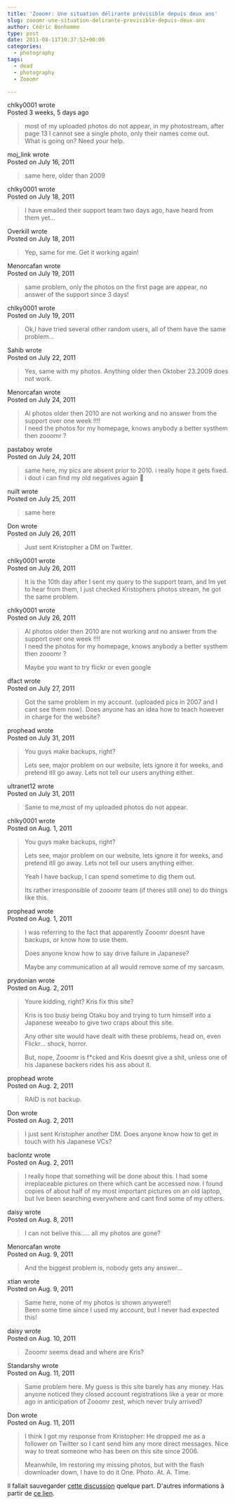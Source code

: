 ```yaml
---
title: 'Zooomr: Une situation délirante prévisible depuis deux ans'
slug: zooomr-une-situation-delirante-previsible-depuis-deux-ans
author: Cédric Bonhomme
type: post
date: 2011-08-11T10:37:52+00:00
categories:
  - photography
tags:
  - dead
  - photography
  - Zooomr

---
```

chlky0001 wrote  
Posted 3 weeks, 5 days ago

> most of my uploaded photos do not appear, in my photostream, after page 13 I cannot see a single photo, only their names come out.  
> What is going on? Need your help. 

moj_link wrote  
Posted on July 16, 2011 

> same here, older than 2009 

chlky0001 wrote  
Posted on July 18, 2011

> I have emailed their support team two days ago, have heard from them yet… 

Overkill wrote  
Posted on July 18, 2011

> Yep, same for me. Get it working again! 

Menorcafan wrote  
Posted on July 19, 2011

> same problem, only the photos on the first page are appear, no answer of the support since 3 days! 

chlky0001 wrote  
Posted on July 19, 2011

> Ok,I have tried several other random users, all of them have the same problem… 

Sahib wrote  
Posted on July 22, 2011

> Yes, same with my photos. Anything older then Oktober 23.2009 does not work. 

Menorcafan wrote  
Posted on July 24, 2011

> Al photos older then 2010 are not working and no answer from the support over one week !!!!  
> I need the photos for my homepage, knows anybody a better systhem then zooomr ? 

pastaboy wrote  
Posted on July 24, 2011

> same here, my pics are absent prior to 2010. i really hope it gets fixed. i dout i can find my old negatives again 🙁 

nuilt wrote  
Posted on July 25, 2011

> same here 

Don wrote  
Posted on July 26, 2011

> Just sent Kristopher a DM on Twitter. 

chlky0001 wrote  
Posted on July 26, 2011

> It is the 10th day after I sent my query to the support team, and Im yet to hear from them, I just checked Kristophers photos stream, he got the same problem. 

chlky0001 wrote  
Posted on July 26, 2011

> Al photos older then 2010 are not working and no answer from the support over one week !!!!  
> I need the photos for my homepage, knows anybody a better systhem then zooomr ?
> 
> Maybe you want to try flickr or even google 

dfact wrote  
Posted on July 27, 2011

> Got the same problem in my account. (uploaded pics in 2007 and I cant see them now). Does anyone has an idea how to teach however in charge for the website? 

prophead wrote  
Posted on July 31, 2011

> You guys make backups, right?
> 
> Lets see, major problem on our website, lets ignore it for weeks, and pretend itll go away. Lets not tell our users anything either. 

ultranet12 wrote  
Posted on July 31, 2011

> Same to me,most of my uploaded photos do not appear. 

chlky0001 wrote  
Posted on Aug. 1, 2011

> You guys make backups, right?
> 
> Lets see, major problem on our website, lets ignore it for weeks, and pretend itll go away. Lets not tell our users anything either.
> 
> Yeah I have backup, I can spend sometime to dig them out. 
> 
> Its rather irresponsible of zooomr team (if theres still one) to do things like this. 

prophead wrote  
Posted on Aug. 1, 2011

> I was referring to the fact that apparently Zooomr doesnt have backups, or know how to use them.
> 
> Does anyone know how to say drive failure in Japanese?
> 
> Maybe any communication at all would remove some of my sarcasm. 

prydonian wrote  
Posted on Aug. 2, 2011

> Youre kidding, right? Kris fix this site?
> 
> Kris is too busy being Otaku boy and trying to turn himself into a Japanese weeabo to give two craps about this site.
> 
> Any other site would have dealt with these problems, head on, even Flickr… shock, horror.
> 
> But, nope, Zooomr is f*cked and Kris doesnt give a shit, unless one of his Japanese backers rides his ass about it. 

prophead wrote  
Posted on Aug. 2, 2011

> RAID is not backup. 

Don wrote  
Posted on Aug. 2, 2011

> I just sent Kristopher another DM. Does anyone know how to get in touch with his Japanese VCs? 

baclontz wrote  
Posted on Aug. 2, 2011

> I really hope that something will be done about this. I had some irreplaceable pictures on there which cant be accessed now. I found copies of about half of my most important pictures on an old laptop, but Ive been searching everywhere and cant find some of my others. 

daisy wrote  
Posted on Aug. 8, 2011

> I can not belive this….. all my photos are gone? 

Menorcafan wrote  
Posted on Aug. 9, 2011

> And the biggest problem is, nobody gets any answer… 

xtian wrote  
Posted on Aug. 9, 2011

> Same here, none of my photos is shown anywere!!  
> Been some time since I used my account, but I never had expected this! 

daisy wrote  
Posted on Aug. 10, 2011

> Zooomr seems dead and where are Kris? 

Standarshy wrote  
Posted on Aug. 11, 2011

> Same problem here. My guess is this site barely has any money. Has anyone noticed they closed account registrations like a year or more ago in anticipation of Zooomr zest, which never truly arrived? 

Don wrote  
Posted on Aug. 11, 2011

> I think I got my response from Kristopher: He dropped me as a follower on Twitter so I cant send him any more direct messages. Nice way to treat someone who has been on this site since 2006.
> 
> Meanwhile, Im restoring my missing photos, but with the flash downloader down, I have to do it One. Photo. At. A. Time. 

Il fallait sauvegarder [cette discussion][1] quelque part. D'autres informations à partir de [ce lien][2].

 [1]: http://www.zooomr.com/groups/help/discuss/2329/
 [2]: https://plus.google.com/106973022319954455496/posts/ZV1bz4SCHu2
